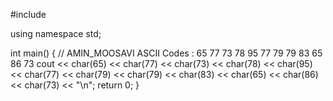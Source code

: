 #include <iostream>

using namespace std;

int main()
{
    // AMIN_MOOSAVI ASCII Codes : 65 77 73 78 95 77 79 79 83 65 86 73
    cout << char(65) << char(77) << char(73) << char(78) << char(95) << char(77) << char(79) << char(79) << char(83) << char(65) << char(86) << char(73) << "\n";
    return 0;
}
